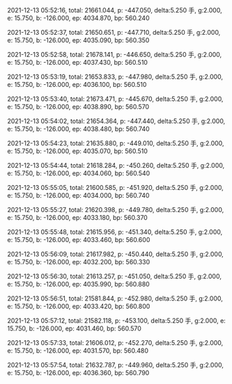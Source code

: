2021-12-13 05:52:16, total: 21661.044, p: -447.050, delta:5.250 手, g:2.000, e: 15.750, b: -126.000, ep: 4034.870, bp: 560.240

2021-12-13 05:52:37, total: 21650.651, p: -447.710, delta:5.250 手, g:2.000, e: 15.750, b: -126.000, ep: 4035.090, bp: 560.350

2021-12-13 05:52:58, total: 21678.141, p: -446.650, delta:5.250 手, g:2.000, e: 15.750, b: -126.000, ep: 4037.430, bp: 560.510

2021-12-13 05:53:19, total: 21653.833, p: -447.980, delta:5.250 手, g:2.000, e: 15.750, b: -126.000, ep: 4036.100, bp: 560.510

2021-12-13 05:53:40, total: 21673.471, p: -445.670, delta:5.250 手, g:2.000, e: 15.750, b: -126.000, ep: 4038.890, bp: 560.570

2021-12-13 05:54:02, total: 21654.364, p: -447.440, delta:5.250 手, g:2.000, e: 15.750, b: -126.000, ep: 4038.480, bp: 560.740

2021-12-13 05:54:23, total: 21635.880, p: -449.010, delta:5.250 手, g:2.000, e: 15.750, b: -126.000, ep: 4035.070, bp: 560.510

2021-12-13 05:54:44, total: 21618.284, p: -450.260, delta:5.250 手, g:2.000, e: 15.750, b: -126.000, ep: 4034.060, bp: 560.540

2021-12-13 05:55:05, total: 21600.585, p: -451.920, delta:5.250 手, g:2.000, e: 15.750, b: -126.000, ep: 4034.000, bp: 560.740

2021-12-13 05:55:27, total: 21620.398, p: -449.780, delta:5.250 手, g:2.000, e: 15.750, b: -126.000, ep: 4033.180, bp: 560.370

2021-12-13 05:55:48, total: 21615.956, p: -451.340, delta:5.250 手, g:2.000, e: 15.750, b: -126.000, ep: 4033.460, bp: 560.600

2021-12-13 05:56:09, total: 21617.982, p: -450.440, delta:5.250 手, g:2.000, e: 15.750, b: -126.000, ep: 4032.200, bp: 560.330

2021-12-13 05:56:30, total: 21613.257, p: -451.050, delta:5.250 手, g:2.000, e: 15.750, b: -126.000, ep: 4035.990, bp: 560.880

2021-12-13 05:56:51, total: 21581.844, p: -452.980, delta:5.250 手, g:2.000, e: 15.750, b: -126.000, ep: 4033.420, bp: 560.800

2021-12-13 05:57:12, total: 21582.118, p: -453.100, delta:5.250 手, g:2.000, e: 15.750, b: -126.000, ep: 4031.460, bp: 560.570

2021-12-13 05:57:33, total: 21606.012, p: -452.270, delta:5.250 手, g:2.000, e: 15.750, b: -126.000, ep: 4031.570, bp: 560.480

2021-12-13 05:57:54, total: 21632.787, p: -449.960, delta:5.250 手, g:2.000, e: 15.750, b: -126.000, ep: 4036.360, bp: 560.790